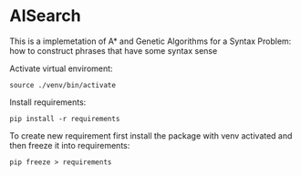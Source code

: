 # AISearch
This is a implemetation of A* and Genetic Algorithms for a Syntax Problem: how to construct phrases that have some syntax sense

Activate virtual enviroment:

```source ./venv/bin/activate```

Install requirements:

```pip install -r requirements```

To create new requirement first install the package with venv activated and then freeze it into requirements:

```pip freeze > requirements```


